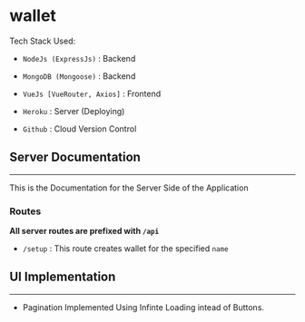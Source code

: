# wallet

Tech Stack Used:

- `NodeJs (ExpressJs)` : Backend
- `MongoDB (Mongoose)` : Backend
- `VueJs [VueRouter, Axios]` : Frontend

- `Heroku` : Server (Deploying)
- `Github` : Cloud Version Control

## Server Documentation

---

This is the Documentation for the Server Side of the Application

### Routes

**All server routes are prefixed with `/api`**

- `/setup` : This route creates wallet for the specified `name`

## UI Implementation

---

- Pagination Implemented Using Infinte Loading intead of Buttons.
